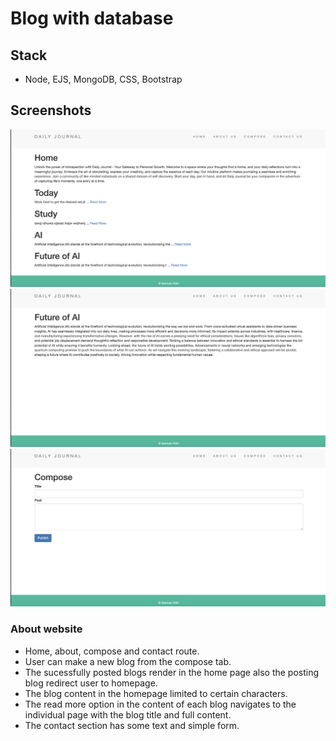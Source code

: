 # Blog with database

## Stack
- Node, EJS, MongoDB, CSS, Bootstrap

## Screenshots
![](./public/images/home.png)
![](./public/images/more.png)
![](./public/images/compose.png)

### About website
- Home, about, compose and contact route.
- User can make a new blog from the compose tab.
- The sucessfully posted blogs render in the home page also the posting blog redirect user to homepage.
- The blog content in the homepage limited to certain characters.
- The read more option in the content of each blog navigates to the individual page with the blog title and full content.
- The contact section has some text and simple form.